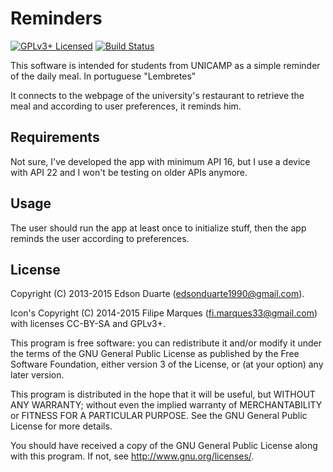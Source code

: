 Reminders
=========
[![GPLv3+ Licensed](https://img.shields.io/badge/license-GPLv3%2B-red.svg)](./LICENSE)
[![Build Status](https://travis-ci.org/edsonduarte1990/reminders.svg?branch=lollipop)](https://travis-ci.org/edsonduarte1990/reminders)

This software is intended for students from UNICAMP as a simple reminder of the daily meal.
In portuguese "Lembretes"

It connects to the webpage of the university's restaurant to retrieve the meal and according to user preferences, it reminds him.

Requirements
------------
Not sure, I've developed the app with minimum API 16, but I use a device with API 22 and I won't be testing on older APIs anymore.

Usage
-----
The user should run the app at least once to initialize stuff, then the app reminds the user according to preferences.

License
-------

Copyright (C) 2013-2015 Edson Duarte (edsonduarte1990@gmail.com).

Icon's Copyright (C) 2014-2015 Filipe Marques (fi.marques33@gmail.com) with licenses CC-BY-SA and GPLv3+.

This program is free software: you can redistribute it and/or modify
it under the terms of the GNU General Public License as published by
the Free Software Foundation, either version 3 of the License, or
(at your option) any later version.

This program is distributed in the hope that it will be useful,
but WITHOUT ANY WARRANTY; without even the implied warranty of
MERCHANTABILITY or FITNESS FOR A PARTICULAR PURPOSE.  See the
GNU General Public License for more details.

You should have received a copy of the GNU General Public License
along with this program.  If not, see <http://www.gnu.org/licenses/>.
